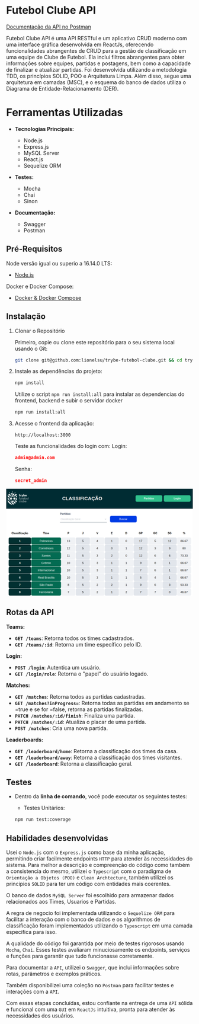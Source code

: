 <!-- Este é um comentário: omitir os tópidos redundantes -->
<!--  **| [Brazil](README.md) | [asdf](README_en.md) |** -->

# Futebol Clube API

[Documentação da API no Postman](https://documenter.getpostman.com/view/30159355/2s9YR85Dtg)

Futebol Clube API é uma API RESTful e um aplicativo CRUD moderno com uma interface gráfica desenvolvida em ReactJs, oferecendo funcionalidades abrangentes de CRUD para a gestão de classificação em uma equipe de Clube de Futebol. Ela inclui filtros abrangentes para obter informações sobre equipes, partidas e postagens, bem como a capacidade de finalizar e atualizar partidas. Foi desenvolvida utilizando a metodologia TDD, os princípios SOLID, POO e Arquitetura Limpa. Além disso, segue uma arquitetura em camadas (MSC), e o esquema do banco de dados utiliza o Diagrama de Entidade-Relacionamento (DER).

# Ferramentas Utilizadas

- **Tecnologias Principais:**
  - Node.js
  - Express.js
  - MySQL Server
  - React.js
  - Sequelize ORM

- **Testes:**
  - Mocha
  - Chai
  - Sinon

- **Documentação:**
  - Swagger
  - Postman

## Pré-Requisitos

Node versão igual ou superio a 16.14.0 LTS:

- [Node.js](https://nodejs.org/en/)

Docker e Docker Compose:

- [Docker & Docker Compose](https://docs.docker.com/compose/)

<!-- ## Features -->
## Instalação

1. Clonar o Repositório

    Primeiro, copie ou clone este repositório para o seu sistema local usando o Git:

    ```bash
    git clone git@github.com:lionelsu/trybe-futebol-clube.git && cd trybe-futebol-clube
    ```

2. Instale as dependências do projeto:

    ```bash
    npm install
    ```

    Utilize o script `npm run install:all` para instalar as dependencias do frontend, backend e subir o servidor docker

    ```bash
    npm run install:all
    ```

3. Acesse o frontend da aplicação:

    ```http
    http://localhost:3000
    ```

    Teste as funcionalidades do login com:
    Login:

      ```json
      admin@admin.com
      ```

    Senha:

      ```json
      secret_admin
      ```

![partidas](/leaderboards.png)

## Rotas da API

**Teams:**

- **`GET /teams`**: Retorna todos os times cadastrados.
- **`GET /teams/:id`**: Retorna um time específico pelo ID.

**Login:**

- **`POST /login`**: Autentica um usuário.
- **`GET /login/role`**: Retorna o "papel" do usuário logado.

**Matches:**

- **`GET /matches`**: Retorna todos as partidas cadastradas.
- **`GET /matches?inProgress=`**: Retorna todas as partidas em andamento se =true e se for =false, retorna as partidas finalizadas.
- **`PATCH /matches/:id/finish`**: Finaliza uma partida.
- **`PATCH /matches/:id`**: Atualiza o placar de uma partida.
- **`POST /matches`**: Cria uma nova partida.

**Leaderboards:**

- **`GET /leaderboard/home`**: Retorna a classificação dos times da casa.
- **`GET /leaderboard/away`**: Retorna a classificação dos times visitantes.
- **`GET /leaderboard`**: Retorna a classificação geral.

## Testes

- Dentro da **linha de comando**, você pode executar os seguintes testes:

  - Testes Unitários:

  ```bash
  npm run test:coverage
  ```

## Habilidades desenvolvidas

Usei o `Node.js` com o `Express.js` como base da minha aplicação, permitindo criar facilmente endpoints `HTTP` para atender às necessidades do sistema. Para melhor a descrição e compreenção do código como também a consistencia do mesmo, utilizei o `Typescript` com o paradigma de `Orientação a Objetos (POO)` e `Clean Archtecture`, também utilizei os principios `SOLID` para ter um código com entidades mais coerentes.

O banco de dados `MySQL Server` foi escolhido para armazenar dados relacionados aos Times, Usuarios e Partidas.

A regra de negocio foi implementada utilizando o `Sequelize ORM` para facilitar a interação com o banco de dados e os algorithmos de classificação foram implementados utilizando o `Typescript` em uma camada especifica para isso.

A qualidade do código foi garantida por meio de testes rigorosos usando `Mocha`, `Chai`. Esses testes avaliaram minuciosamente os endpoints, serviços e funções para garantir que tudo funcionasse corretamente.

Para documentar a `API`, utilizei o `Swagger`, que inclui informações sobre rotas, parâmetros e exemplos práticos.

Também disponibilizei uma coleção no `Postman` para facilitar testes e interações com a `API`.

Com essas etapas concluídas, estou confiante na entrega de uma `API` sólida e funcional com uma `GUI` em `ReactJs` intuitiva, pronta para atender às necessidades dos usuários.

